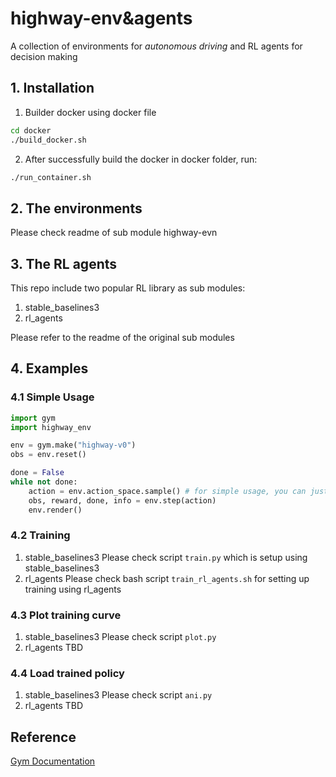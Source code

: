 # highway-env&agents
A collection of environments for *autonomous driving* and RL agents for decision making

## 1. Installation
1. Builder docker using docker file
```sh
cd docker
./build_docker.sh
```
2. After successfully build the docker 
in docker folder, run: 
```sh
./run_container.sh
```
## 2. The environments
Please check readme of sub module highway-evn

## 3. The RL agents
This repo include two popular RL library as sub modules:
1. stable_baselines3
2. rl_agents

Please refer to the readme of the original sub modules

## 4. Examples
### 4.1 Simple Usage
```python
import gym
import highway_env

env = gym.make("highway-v0")
obs = env.reset()

done = False
while not done:
    action = env.action_space.sample() # for simple usage, you can just sample action space
    obs, reward, done, info = env.step(action)
    env.render()
```

### 4.2 Training
1. stable_baselines3
Please check script `train.py` which is setup using stable_baselines3
2. rl_agents
Please check bash script `train_rl_agents.sh` for setting up training using rl_agents

### 4.3 Plot training curve
1. stable_baselines3
Please check script `plot.py`
2. rl_agents
TBD

### 4.4 Load trained policy
1. stable_baselines3
Please check script `ani.py`
2. rl_agents
TBD

## Reference 
[Gym Documentation](https://www.gymlibrary.ml/)